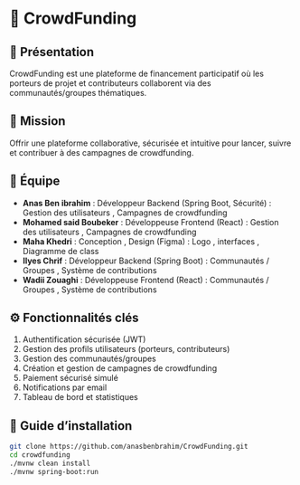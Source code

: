 # 🌟 CrowdFunding

## 📌 Présentation
CrowdFunding est une plateforme de financement participatif où les porteurs de projet et contributeurs collaborent via des communautés/groupes thématiques.

## 🎯 Mission
Offrir une plateforme collaborative, sécurisée et intuitive pour lancer, suivre et contribuer à des campagnes de crowdfunding.

## 👥 Équipe
- **Anas Ben ibrahim** : Développeur Backend (Spring Boot, Sécurité) : Gestion des utilisateurs , Campagnes de crowdfunding
- **Mohamed said Boubeker** : Développeuse Frontend (React) : Gestion des utilisateurs , Campagnes de crowdfunding
- **Maha Khedri** : Conception , Design (Figma) : Logo , interfaces , Diagramme de class
- **Ilyes Chrif** : Développeur Backend (Spring Boot) : Communautés / Groupes , Système de contributions
- **Wadii Zouaghi** : Développeuse Frontend (React) : Communautés / Groupes , Système de contributions

## ⚙️ Fonctionnalités clés
1. Authentification sécurisée (JWT)
2. Gestion des profils utilisateurs (porteurs, contributeurs)
3. Gestion des communautés/groupes
4. Création et gestion de campagnes de crowdfunding
5. Paiement sécurisé simulé
6. Notifications par email
7. Tableau de bord et statistiques

## 🚀 Guide d’installation

```bash
git clone https://github.com/anasbenbrahim/CrowdFunding.git
cd crowdfunding
./mvnw clean install
./mvnw spring-boot:run
